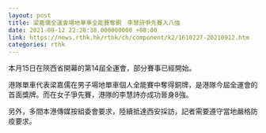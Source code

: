 ```yaml
---
layout: post
title: 梁嘉儒全運會場地單車全能賽奪銅　李慧詩爭先賽入八強
date: 2021-09-12 22:28:38.000000000 +08:00
link: https://news.rthk.hk/rthk/ch/component/k2/1610227-20210912.htm
categories: rthk
---
```


本月15日在陝西省開幕的第14屆全運會，部分賽事已經開始。

港隊單車代表梁嘉儒在男子場地單車個人全能賽中奪得銅牌，是港隊今屆全運會的首面獎牌。而在女子爭先賽，港隊的李慧詩亦成功晉身8強。

另外，多間本港傳媒按組委會要求，陸續抵達西安採訪，記者需要遵守當地嚴格防疫要求。
